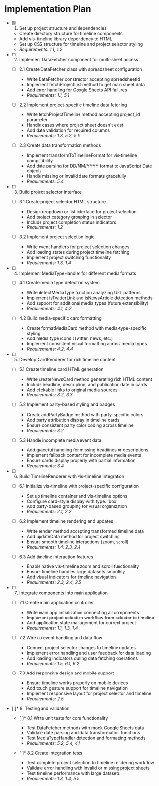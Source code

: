 # Implementation Plan

- [x] 1. Set up project structure and dependencies





  - Create directory structure for timeline components
  - Add vis-timeline library dependency to HTML
  - Set up CSS structure for timeline and project selector styling
  - _Requirements: 1.1, 1.2_

- [ ] 2. Implement DataFetcher component for multi-sheet access
  - [ ] 2.1 Create DataFetcher class with spreadsheet configuration
    - Write DataFetcher constructor accepting spreadsheetId
    - Implement fetchProjectList method to get main sheet data
    - Add error handling for Google Sheets API failures
    - _Requirements: 1.1, 5.1_

  - [ ] 2.2 Implement project-specific timeline data fetching
    - Write fetchProjectTimeline method accepting project_id parameter
    - Handle cases where project sheet doesn't exist
    - Add data validation for required columns
    - _Requirements: 1.3, 5.2, 5.5_

  - [ ] 2.3 Create data transformation methods
    - Implement transformToTimelineFormat for vis-timeline compatibility
    - Add date parsing for DD/MM/YYYY format to JavaScript Date objects
    - Handle missing or invalid date formats gracefully
    - _Requirements: 5.4_

- [ ] 3. Build project selector interface
  - [ ] 3.1 Create project selector HTML structure
    - Design dropdown or list interface for project selection
    - Add project category grouping in selector
    - Include project completion status indicators
    - _Requirements: 1.2_

  - [ ] 3.2 Implement project selection logic
    - Write event handlers for project selection changes
    - Add loading states during project timeline fetching
    - Implement project switching functionality
    - _Requirements: 1.3, 1.4_

- [ ] 4. Implement MediaTypeHandler for different media formats
  - [ ] 4.1 Create media type detection system
    - Write detectMediaType function analyzing URL patterns
    - Implement isTwitterLink and isNewsArticle detection methods
    - Add support for additional media types (future extensibility)
    - _Requirements: 4.1, 4.2_

  - [ ] 4.2 Build media-specific card formatting
    - Create formatMediaCard method with media-type-specific styling
    - Add media type icons (Twitter, news, etc.)
    - Implement consistent visual formatting across media types
    - _Requirements: 4.2, 4.4_

- [ ] 5. Develop CardRenderer for rich timeline content
  - [ ] 5.1 Create timeline card HTML generation
    - Write createNewsCard method generating rich HTML content
    - Include headline, description, and publication date in cards
    - Add clickable links to original media sources
    - _Requirements: 3.2, 3.3_

  - [ ] 5.2 Implement party-based styling and badges
    - Create addPartyBadge method with party-specific colors
    - Add party attribution display in timeline cards
    - Ensure consistent party color coding across timeline
    - _Requirements: 3.2_

  - [ ] 5.3 Handle incomplete media event data
    - Add graceful handling for missing headlines or descriptions
    - Implement fallback content for incomplete media events
    - Ensure cards display properly with partial information
    - _Requirements: 3.4_

- [ ] 6. Build TimelineRenderer with vis-timeline integration
  - [ ] 6.1 Initialize vis-timeline with project-specific configuration
    - Set up timeline container and vis-timeline options
    - Configure card-style display with type: 'box'
    - Add party-based grouping for visual organization
    - _Requirements: 2.1, 2.2_

  - [ ] 6.2 Implement timeline rendering and updates
    - Write render method accepting transformed timeline data
    - Add updateData method for project switching
    - Ensure smooth timeline interactions (zoom, scroll)
    - _Requirements: 1.4, 2.3, 2.4_

  - [ ] 6.3 Add timeline interaction features
    - Enable native vis-timeline zoom and scroll functionality
    - Ensure timeline handles large datasets smoothly
    - Add visual indicators for timeline navigation
    - _Requirements: 2.3, 2.4, 2.5_

- [ ] 7. Integrate components into main application
  - [ ] 7.1 Create main application controller
    - Write main app initialization connecting all components
    - Implement project selection workflow from selector to timeline
    - Add application state management for current project
    - _Requirements: 1.1, 1.3, 1.4_

  - [ ] 7.2 Wire up event handling and data flow
    - Connect project selector changes to timeline updates
    - Implement error handling and user feedback for data loading
    - Add loading indicators during data fetching operations
    - _Requirements: 1.5, 6.1, 6.2_

  - [ ] 7.3 Add responsive design and mobile support
    - Ensure timeline works properly on mobile devices
    - Add touch gesture support for timeline navigation
    - Implement responsive layout for project selector and timeline
    - _Requirements: 2.5_

- [ ]* 8. Testing and validation
  - [ ]* 8.1 Write unit tests for core functionality
    - Test DataFetcher methods with mock Google Sheets data
    - Validate date parsing and data transformation functions
    - Test MediaTypeHandler detection and formatting methods
    - _Requirements: 5.2, 5.4, 4.1_

  - [ ]* 8.2 Create integration tests
    - Test complete project selection to timeline rendering workflow
    - Validate error handling with invalid or missing project sheets
    - Test timeline performance with large datasets
    - _Requirements: 1.3, 1.4, 5.5_